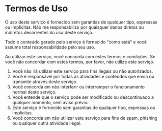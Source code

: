 # Termos de Uso

O uso deste serviço é fornecido sem garantias de qualquer tipo, expressas ou implícitas. Não me responsabilizo por quaisquer danos diretos ou indiretos decorrentes do uso deste serviço.

Todo o conteúdo gerado pelo serviço é fornecido "como está" e você assume total responsabilidade pelo seu uso.

Ao utilizar este serviço, você concorda com estes termos e condições. Se você não concordar com estes termos, por favor, não utilize este serviço.

1. Você não irá utilizar este serviço para fins ilegais ou não autorizados.
2. Você é responsável por todas as atividades e conteúdos que envia ou transmite através deste serviço.
3. Você concorda em não interferir ou interromper o funcionamento normal deste serviço.
4. Você entende que o serviço pode ser modificado ou descontinuado a qualquer momento, sem aviso prévio.
5. Este serviço é fornecido sem garantias de qualquer tipo, expressas ou implícitas.
6. Você concorda em não utilizar este serviço para fins de spam, phishing ou qualquer outra atividade ilegal.
